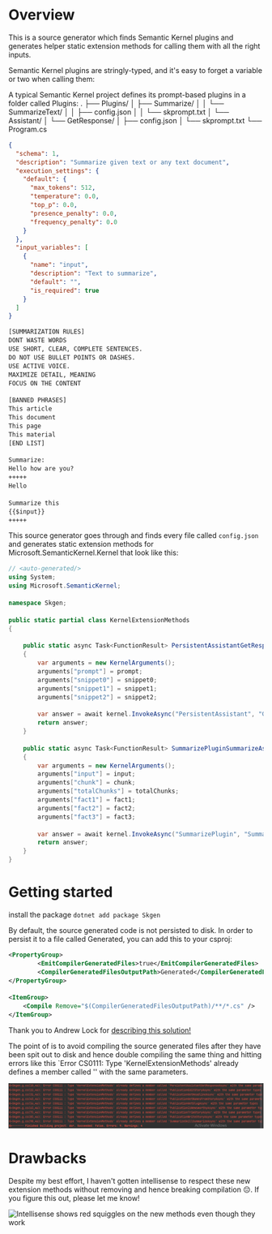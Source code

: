 # Overview
This is a source generator which finds Semantic Kernel plugins and generates helper static extension methods for calling them with all the right inputs.

Semantic Kernel plugins are stringly-typed, and it's easy to forget a variable or two when calling them:

A typical Semantic Kernel project defines its prompt-based plugins in a folder called Plugins:
.
├── Plugins/
│   ├── Summarize/
│   │   └── SummarizeText/
│   │       ├── config.json
│   │       └── skprompt.txt
│   └── Assistant/
│       └── GetResponse/
│           ├── config.json
│           └── skprompt.txt
└── Program.cs

```json
{
  "schema": 1,
  "description": "Summarize given text or any text document",
  "execution_settings": {
    "default": {
      "max_tokens": 512,
      "temperature": 0.0,
      "top_p": 0.0,
      "presence_penalty": 0.0,
      "frequency_penalty": 0.0
    }
  },
  "input_variables": [
    {
      "name": "input",
      "description": "Text to summarize",
      "default": "",
      "is_required": true
    }
  ]
}
```

```txt
[SUMMARIZATION RULES]
DONT WASTE WORDS
USE SHORT, CLEAR, COMPLETE SENTENCES.
DO NOT USE BULLET POINTS OR DASHES.
USE ACTIVE VOICE.
MAXIMIZE DETAIL, MEANING
FOCUS ON THE CONTENT

[BANNED PHRASES]
This article
This document
This page
This material
[END LIST]

Summarize:
Hello how are you?
+++++
Hello

Summarize this
{{$input}}
+++++
```

This source generator goes through and finds every file called `config.json` and generates static extension methods for Microsoft.SemanticKernel.Kernel that look like this:
```csharp
// <auto-generated/>
using System;
using Microsoft.SemanticKernel;

namespace Skgen;

public static partial class KernelExtensionMethods
{
    
    public static async Task<FunctionResult> PersistentAssistantGetResponseAsync(this Kernel kernel, string prompt = "", string snippet0 = "", string snippet1 = "", string snippet2 = "", CancellationToken cancellationToken = default(CancellationToken))
    {
        var arguments = new KernelArguments();
        arguments["prompt"] = prompt;
		arguments["snippet0"] = snippet0;
		arguments["snippet1"] = snippet1;
		arguments["snippet2"] = snippet2;
    
        var answer = await kernel.InvokeAsync("PersistentAssistant", "GetResponse", arguments, cancellationToken);
        return answer;
    }

    public static async Task<FunctionResult> SummarizePluginSummarizeAsync(this Kernel kernel, string input = "", string chunk = "", string totalChunks = "", string fact1 = "", string fact2 = "", string fact3 = "", CancellationToken cancellationToken = default(CancellationToken))
    {
        var arguments = new KernelArguments();
        arguments["input"] = input;
		arguments["chunk"] = chunk;
		arguments["totalChunks"] = totalChunks;
		arguments["fact1"] = fact1;
		arguments["fact2"] = fact2;
		arguments["fact3"] = fact3;
    
        var answer = await kernel.InvokeAsync("SummarizePlugin", "Summarize", arguments, cancellationToken);
        return answer;
    }
}
```

# Getting started
install the package `dotnet add package Skgen`

By default, the source generated code is not persisted to disk. In order to persist it to a file called Generated, you can add this to your csproj:

```xml
<PropertyGroup>
        <EmitCompilerGeneratedFiles>true</EmitCompilerGeneratedFiles>
        <CompilerGeneratedFilesOutputPath>Generated</CompilerGeneratedFilesOutputPath>
</PropertyGroup>

<ItemGroup>
    <Compile Remove="$(CompilerGeneratedFilesOutputPath)/**/*.cs" />
</ItemGroup>
```

Thank you to Andrew Lock for [describing this solution!](https://andrewlock.net/creating-a-source-generator-part-6-saving-source-generator-output-in-source-control/)

The point of <Compile Remove="$(CompilerGeneratedFilesOutputPath)/**/*.cs" /> is to avoid compiling the source generated files after they have been spit out to disk and hence double compiling the same thing and hitting errors like this `Error CS0111: Type 'KernelExtensionMethods' already defines a member called '' with the same parameters.

![Error CS0111: Type 'KernelExtensionMethods' already defines a member called '' with the same parameters](./readme/image.png)

# Drawbacks
Despite my best effort, I haven't gotten intellisense to respect these new extension methods without removing <Compile Remove="$(CompilerGeneratedFilesOutputPath)/**/*.cs" /> and hence breaking compilation 😔. If you figure this out, please let me know!

![Intellisense shows red squiggles on the new methods even though they work](./readme/brokenintellisense.pngimage.png)


